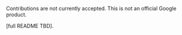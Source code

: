 

Contributions are not currently accepted.  This is not an official Google product.

[full README TBD].
